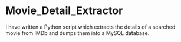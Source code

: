 # Movie_Detail_Extractor
I have written a Python script which extracts the details of a searched movie from IMDb and dumps them into a MySQL database.
